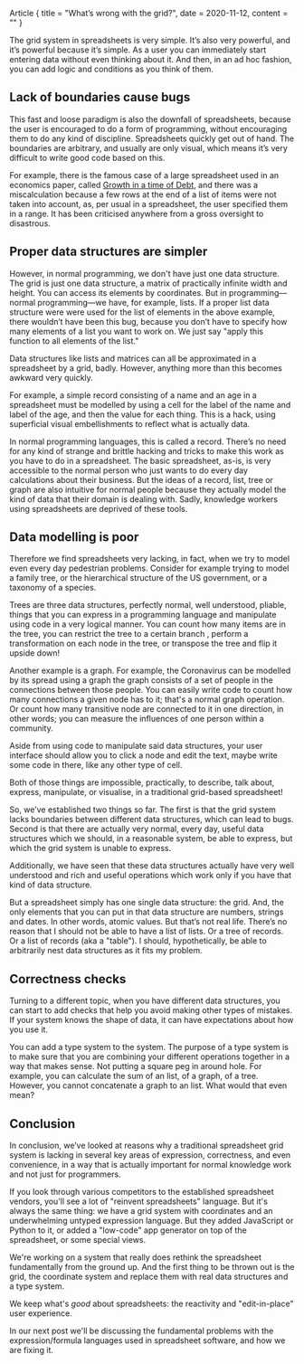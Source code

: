 Article {
 title = "What’s wrong with the grid?",
 date = 2020-11-12,
 content = ""
}

The grid system in spreadsheets is very simple. It’s also very
powerful, and it’s powerful because it’s simple. As a user you can
immediately start entering data without even thinking about it. And
then, in an ad hoc fashion, you can add logic and conditions as you
think of them.

## Lack of boundaries cause bugs

This fast and loose paradigm is also the downfall of spreadsheets,
because the user is encouraged to do a form of programming, without
encouraging them to do any kind of discipline. Spreadsheets quickly
get out of hand. The boundaries are arbitrary, and usually are only
visual, which means it’s very difficult to write good code based on
this.

For example, there is the famous case of a large spreadsheet used in
an economics paper, called
[Growth in a time of Debt](https://en.wikipedia.org/wiki/Growth_in_a_Time_of_Debt#Methodological_flaws),
and there was a miscalculation because a few rows at the end of a list
of items were not taken into account, as, per usual in a spreadsheet,
the user specified them in a range. It has been criticised anywhere
from a gross oversight to disastrous.

## Proper data structures are simpler

However, in normal programming, we don't have just one data
structure. The grid is just one data structure, a matrix of
practically infinite width and height. You can access its elements by
coordinates. But in programming––normal programming––we have, for
example, lists. If a proper list data structure were were used for the
list of elements in the above example, there wouldn’t have been this
bug, because you don’t have to specify how many elements of a list you
want to work on. We just say "apply this function to all elements of
the list."

Data structures like lists and matrices can all be approximated in a
spreadsheet by a grid, badly. However, anything more than this becomes
awkward very quickly.

For example, a simple record consisting of a name and an age in a
spreadsheet must be modelled by using a cell for the label of the name
and label of the age, and then the value for each thing. This is a
hack, using superficial visual embellishments to reflect what is
actually data.

In normal programming languages, this is called a record. There’s no
need for any kind of strange and brittle hacking and tricks to make
this work as you have to do in a spreadsheet. The basic spreadsheet,
as-is, is very accessible to the normal person who just wants to do
every day calculations about their business. But the ideas of a
record, list, tree or graph are also intuitive for normal people
because they actually model the kind of data that their domain is
dealing with. Sadly, knowledge workers using spreadsheets are deprived
of these tools.

## Data modelling is poor

Therefore we find spreadsheets very lacking, in fact, when we try to
model even every day pedestrian problems.  Consider for example trying
to model a family tree, or the hierarchical structure of the US
government, or a taxonomy of a species.

Trees are three data structures, perfectly normal, well understood,
pliable, things that you can express in a programming language and
manipulate using code in a very logical manner. You can count how many
items are in the tree, you can restrict the tree to a certain branch ,
perform a transformation on each node in the tree, or transpose the
tree and flip it upside down!

Another example is a graph. For example, the Coronavirus can be
modelled by its spread using a graph the graph consists of a set of
people in the connections between those people. You can easily write
code to count how many connections a given node has to it; that's a
normal graph operation. Or count how many transitive node are
connected to it in one direction, in other words; you can measure the
influences of one person within a community.

Aside from using code to manipulate said data structures, your user
interface should allow you to click a node and edit the text, maybe
write some code in there, like any other type of cell.

Both of those things are impossible, practically, to describe, talk
about, express, manipulate, or visualise, in a traditional grid-based
spreadsheet!

So, we’ve established two things so far. The first is that the grid
system lacks boundaries between different data structures, which can
lead to bugs. Second is that there are actually very normal, every
day, useful data structures which we should, in a reasonable system,
be able to express, but which the grid system is unable to express.

Additionally, we have seen that these data structures actually have
very well understood and rich and useful operations which work only if
you have that kind of data structure.

But a spreadsheet simply has one single data structure: the grid. And,
the only elements that you can put in that data structure are numbers,
strings and dates. In other words, atomic values. But that’s not real
life. There’s no reason that I should not be able to have a list of
lists. Or a tree of records. Or a list of records (aka a "table"). I
should, hypothetically, be able to arbitrarily nest data structures as
it fits my problem.

## Correctness checks

Turning to a different topic, when you have different data structures,
you can start to add checks that help you avoid making other types of
mistakes. If your system knows the shape of data, it can have
expectations about how you use it.

You can add a type system to the system. The purpose of a type system
is to make sure that you are combining your different operations
together in a way that makes sense. Not putting a square peg in around
hole. For example, you can calculate the sum of an list, of a graph,
of a tree. However, you cannot concatenate a graph to an list. What
would that even mean?

## Conclusion

In conclusion, we’ve looked at reasons why a traditional spreadsheet
grid system is lacking in several key areas of expression,
correctness, and even convenience, in a way that is actually important
for normal knowledge work and not just for programmers.

If you look through various competitors to the established spreadsheet
vendors, you'll see a lot of "reinvent spreadsheets" language. But
it's always the same thing: we have a grid system with coordinates and
an underwhelming untyped expression language. But they added
JavaScript or Python to it, or added a "low-code" app generator on top
of the spreadsheet, or some special views.

We're working on a system that really does rethink the spreadsheet
fundamentally from the ground up. And the first thing to be thrown out
is the grid, the coordinate system and replace them with real data
structures and a type system.

We keep what's *good* about spreadsheets: the reactivity and
"edit-in-place" user experience.

In our next post we'll be discussing the fundamental problems with the
expression/formula languages used in spreadsheet software, and how we
are fixing it.
